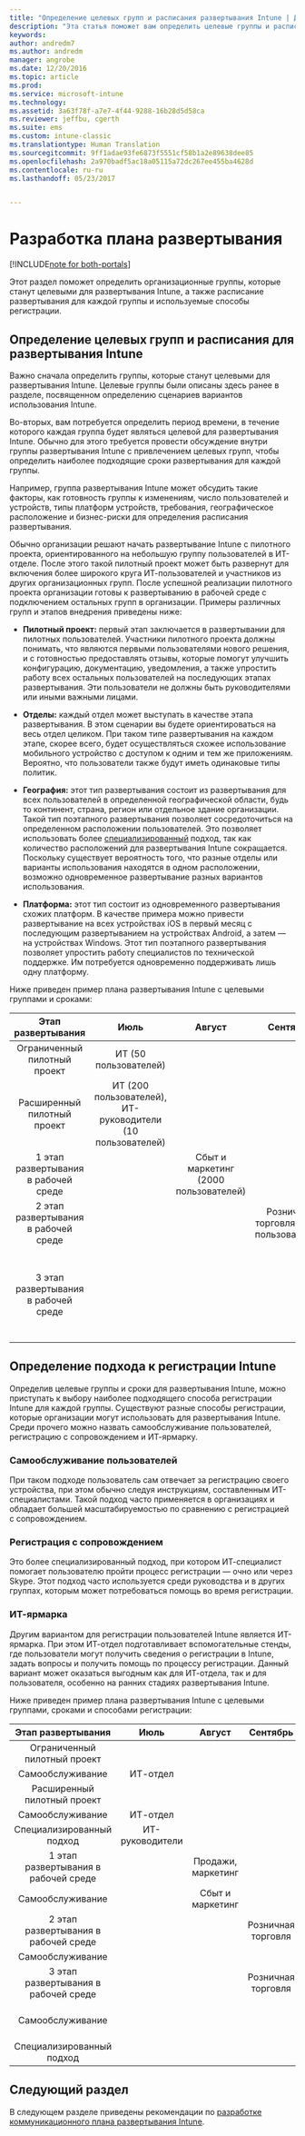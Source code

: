 ```yaml
---
title: "Определение целевых групп и расписания развертывания Intune | Документы Майкрософт"
description: "Эта статья поможет вам определить целевые группы и расписание для внедрения Microsoft Intune с использованием только облачной среды."
keywords: 
author: andredm7
ms.author: andredm
manager: angrobe
ms.date: 12/20/2016
ms.topic: article
ms.prod: 
ms.service: microsoft-intune
ms.technology: 
ms.assetid: 3a63f78f-a7e7-4f44-9288-16b28d5d58ca
ms.reviewer: jeffbu, cgerth
ms.suite: ems
ms.custom: intune-classic
ms.translationtype: Human Translation
ms.sourcegitcommit: 9ff1adae93fe6873f5551cf58b1a2e89638dee85
ms.openlocfilehash: 2a970badf5ac18a05115a72dc267ee455ba4628d
ms.contentlocale: ru-ru
ms.lasthandoff: 05/23/2017


---
```


# <a name="develop-an-intune-rollout-plan"></a>Разработка плана развертывания

[!INCLUDE[note for both-portals](../includes/note-for-both-portals.md)]

Этот раздел поможет определить организационные группы, которые станут целевыми для развертывания Intune, а также расписание развертывания для каждой группы и используемые способы регистрации.

## <a name="determine-intune-rollout-targeted-groups-and-timeframes"></a>Определение целевых групп и расписания для развертывания Intune

Важно сначала определить группы, которые станут целевыми для развертывания Intune. Целевые группы были описаны здесь ранее в разделе, посвященном определению сценариев вариантов использования Intune.

Во-вторых, вам потребуется определить период времени, в течение которого каждая группа будет являться целевой для развертывания Intune. Обычно для этого требуется провести обсуждение внутри группы развертывания Intune с привлечением целевых групп, чтобы определить наиболее подходящие сроки развертывания для каждой группы.

Например, группа развертывания Intune может обсудить такие факторы, как готовность группы к изменениям, число пользователей и устройств, типы платформ устройств, требования, географическое расположение и бизнес-риски для определения расписания развертывания.

Обычно организации решают начать развертывание Intune с пилотного проекта, ориентированного на небольшую группу пользователей в ИТ-отделе. После этого такой пилотный проект может быть развернут для включения более широкого круга ИТ-пользователей и участников из других организационных групп. После успешной реализации пилотного проекта организации готовы к развертыванию в рабочей среде с подключением остальных групп в организации. Примеры различных групп и этапов внедрения приведены ниже:

-   **Пилотный проект:** первый этап заключается в развертывании для пилотных пользователей. Участники пилотного проекта должны понимать, что являются первыми пользователями нового решения, и с готовностью предоставлять отзывы, которые помогут улучшить конфигурацию, документацию, уведомления, а также упростить работу всех остальных пользователей на последующих этапах развертывания. Эти пользователи не должны быть руководителями или иными важными лицами.

-   **Отделы:** каждый отдел может выступать в качестве этапа развертывания. В этом сценарии вы будете ориентироваться на весь отдел целиком. При таком типе развертывания на каждом этапе, скорее всего, будет осуществляться схожее использование мобильного устройство с доступом к одним и тем же приложениям. Вероятно, что пользователи также будут иметь одинаковые типы политик.

-   **География:** этот тип развертывания состоит из развертывания для всех пользователей в определенной географической области, будь то континент, страна, регион или отдельное здание организации. Такой тип поэтапного развертывания позволяет сосредоточиться на определенном расположении пользователей. Это позволяет использовать более [специализированный](#user-assisted-enrollment) подход, так как количество расположений для развертывания Intune сокращается. Поскольку существует вероятность того, что разные отделы или варианты использования находятся в одном расположении, возможно одновременное развертывание разных вариантов использования.

-   **Платформа:** этот тип состоит из одновременного развертывания схожих платформ. В качестве примера можно привести развертывание на всех устройствах iOS в первый месяц с последующим развертыванием на устройствах Android, а затем — на устройствах Windows. Этот тип поэтапного развертывания позволяет упростить работу специалистов по технической поддержке. Им потребуется одновременно поддерживать лишь одну платформу.

Ниже приведен пример плана развертывания Intune с целевыми группами и сроками:

| **Этап развертывания** | **Июль** | **Август** | **Сентябрь** | **Октябрь** |
|:---:|:---:|:---:|:---:|:---:|
| Ограниченный пилотный проект | ИТ (50 пользователей) |  |  |  |                                                         
| Расширенный пилотный проект | ИТ (200 пользователей), ИТ-руководители (10 пользователей) |  |  |  |                                                         
| 1 этап развертывания в рабочей среде |  | Сбыт и маркетинг (2000 пользователей) |  |  |
| 2 этап развертывания в рабочей среде |  |  | Розничная торговля (1000 пользователей) |  |
| 3 этап развертывания в рабочей среде |  |  |  | Отдел кадров (50 пользователей), финансы (40 пользователей), руководство (30 пользователей) |

## <a name="determine-the-intune-enrollment-approach"></a>Определение подхода к регистрации Intune

Определив целевые группы и сроки для развертывания Intune, можно приступать к выбору наиболее подходящего способа регистрации Intune для каждой группы. Существуют разные способы регистрации, которые организации могут использовать для развертывания Intune. Среди прочего можно назвать самообслуживание пользователей, регистрацию с сопровождением и ИТ-ярмарку.

### <a name="user-self-service"></a>Самообслуживание пользователей

При таком подходе пользователь сам отвечает за регистрацию своего устройства, при этом обычно следуя инструкциям, составленным ИТ-специалистами. Такой подход часто применяется в организациях и обладает большей масштабируемостью по сравнению с регистрацией с сопровождением.

### <a name="user-assisted-enrollment"></a>Регистрация с сопровождением

Это более специализированный подход, при котором ИТ-специалист помогает пользователю пройти процесс регистрации — очно или через Skype. Этот подход часто используется среди руководства и в других группах, которым может потребоваться помощь во время регистрации.

### <a name="it-tech-fair"></a>ИТ-ярмарка

Другим вариантом для регистрации пользователей Intune является ИТ-ярмарка. При этом ИТ-отдел подготавливает вспомогательные стенды, где пользователи могут получить сведения о регистрации в Intune, задать вопросы и получить помощь по процессу регистрации. Данный вариант может оказаться выгодным как для ИТ-отдела, так и для пользователя, особенно на ранних стадиях развертывания Intune.

Ниже приведен пример плана развертывания Intune с целевыми группами, сроками и способами регистрации:

| **Этап развертывания** | **Июль** | **Август** | **Сентябрь** | **Октябрь** |
|:---:|:---:|:---:|:---:|:---:|
| Ограниченный пилотный проект |  |  |  |  |                                                         
| Самообслуживание | ИТ-отдел |  |  |  |
| Расширенный пилотный проект |  |  |  |  |                                                         
| Самообслуживание | ИТ-отдел |  |  |  |
| Специализированный подход | ИТ-руководители |  |  |  |
| 1 этап развертывания в рабочей среде |  | Продажи, маркетинг |  |  |
| Самообслуживание |  | Сбыт и маркетинг |  |  |
| 2 этап развертывания в рабочей среде |  |  | Розничная торговля |  |
| Самообслуживание |  |  |  |  |
| 3 этап развертывания в рабочей среде |  |  | Розничная торговля |  |
| Самообслуживание |  |  |  | Отдел кадров, финансы |
| Специализированный подход |  |  |  | Руководители |

## <a name="next-section"></a>Следующий раздел

В следующем разделе приведены рекомендации по [разработке коммуникационного плана развертывания Intune](section-5-develop-a-rollout-communication-plan.md).


